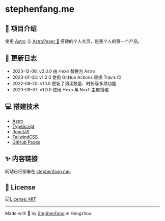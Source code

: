 # stephenfang.me

## 🚀 项目介绍

使用 [Astro](https://astro.build/) 与 [AstroPaper 📄](https://github.com/satnaing/astro-paper) 搭建的个人主页，是我个人的第一个产品。

## 📜 更新日志

- 2023-12-08: v2.0.0 由 Hexo 替换为 Astro
- 2023-01-03: v1.2.0 使用 GitHub Actions 替换 Travis CI
- 2022-09-20: v1.1.0 更新了阅读数量、时长等多项功能
- 2020-09-07: v1.0.0 使用 Hexo 与 NexT 主题搭建

## 💻 搭建技术

- [Astro](https://astro.build/)
- [TypeScript](https://www.typescriptlang.org/)
- [ReactJS](https://reactjs.org/)
- [TailwindCSS](https://tailwindcss.com/)
- [GitHub Pages](https://pages.github.com/)

## ✨ 内容链接

网站已经部署在 [stephenfang.me](https://stephenfang.me)。

## 📜 License

[![License: MIT](https://img.shields.io/badge/License-MIT-yellow.svg)](https://opensource.org/licenses/MIT)

---

Made with 🤍 by [StephenFang](https://github.com/iamStephenFang) in Hangzhou.
